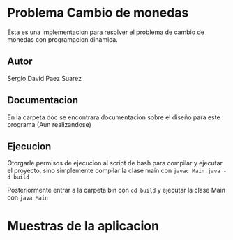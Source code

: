 # Problema Cambio de monedas

Esta es una implementacion para resolver el problema de cambio de monedas con programacion dinamica.

## Autor

Sergio David Paez Suarez

## Documentacion

En la carpeta doc se encontrara documentacion sobre el diseño para este programa (Aun realizandose)

## Ejecucion

Otorgarle permisos de ejecucion al script de bash para compilar y ejecutar el proyecto, sino simplemente
compilar la clase main con `javac Main.java -d build`

Posteriormente entrar a la carpeta bin con `cd build` y ejecutar la clase Main con `java Main`


# Muestras de la aplicacion
